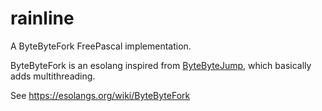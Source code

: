 # rainline

A ByteByteFork FreePascal implementation.

ByteByteFork is an esolang inspired from [ByteByteJump](https://esolangs.org/wiki/ByteByteJump), which basically adds multithreading.

See https://esolangs.org/wiki/ByteByteFork
